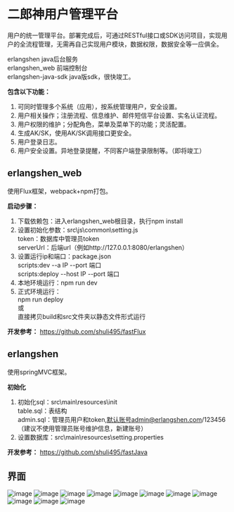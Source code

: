 # 二郎神用户管理平台
用户的统一管理平台。部署完成后，可通过RESTful接口或SDK访问项目，实现用户的全流程管理，无需再自己实现用户模块，数据权限，数据安全等一应俱全。

erlangshen java后台服务\
erlangshen_web 前端控制台\
erlangshen-java-sdk java版sdk，很快竣工。

**包含以下功能：**
1. 可同时管理多个系统（应用），按系统管理用户，安全设置。
2. 用户相关操作；注册流程、信息维护、邮件短信平台设置、实名认证流程。
3. 用户权限的维护；分配角色，菜单及菜单下的功能；灵活配置。
4. 生成AK/SK，使用AK/SK调用接口更安全。
5. 用户登录日志。
6. 用户安全设置。异地登录提醒，不同客户端登录限制等。（即将竣工）


## erlangshen_web
使用Flux框架，webpack+npm打包。

**启动步骤：**
1. 下载依赖包：进入erlangshen_web根目录，执行npm install
2. 设置初始化参数：src\js\common\setting.js\
    token：数据库中管理员token\
    serverUrl：后端url（例如http://127.0.0.1:8080/erlangshen）
3. 设置运行ip和端口：package.json\
    scripts:dev --a IP --port 端口\
    scripts:deploy --host IP --port 端口
3. 本地环境运行：npm run dev
3. 正式环境运行：\
    npm run deploy\
    或\
    直接拷贝build和src文件夹以静态文件形式运行

**开发参考：**
https://github.com/shuli495/fastFlux


## erlangshen
使用springMVC框架。

**初始化**
1. 初始化sql：src\main\resources\init\
    table.sql：表结构\
    admin.sql：管理员用户和token,默认账号admin@erlangshen.com/123456（建议不使用管理员账号维护信息，新建账号）
2. 设置数据库：src\main\resources\setting.properties
    

**开发参考：**
https://github.com/shuli495/fastJava


## 界面
![image](http://p8d55ld0z.bkt.clouddn.com/erlangshen/1.png)
![image](http://p8d55ld0z.bkt.clouddn.com/erlangshen/2.png)
![image](http://p8d55ld0z.bkt.clouddn.com/erlangshen/3.png)
![image](http://p8d55ld0z.bkt.clouddn.com/erlangshen/4.png)
![image](http://p8d55ld0z.bkt.clouddn.com/erlangshen/5.png)
![image](http://p8d55ld0z.bkt.clouddn.com/erlangshen/6.png)
![image](http://p8d55ld0z.bkt.clouddn.com/erlangshen/7.png)
![image](http://p8d55ld0z.bkt.clouddn.com/erlangshen/8.png)
![image](http://p8d55ld0z.bkt.clouddn.com/erlangshen/9.png)
![image](http://p8d55ld0z.bkt.clouddn.com/erlangshen/10.png)
![image](http://p8d55ld0z.bkt.clouddn.com/erlangshen/11.png)
